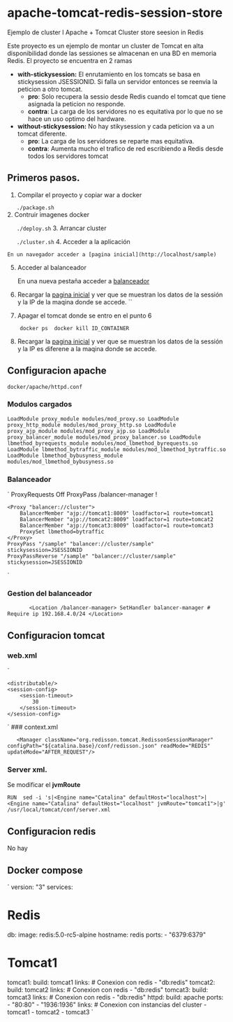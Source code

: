 # apache-tomcat-redis-session-store
Ejemplo de cluster l Apache + Tomcat Cluster store seesion in Redis

Este proyecto es un ejemplo de montar un cluster de Tomcat en alta disponibilidad donde las sessiones se almacenan en una BD en memoria Redis. El proyecto se encuentra en 2 ramas

 - **with-stickysession:** El enrutamiento en los tomcats se basa en stickysession JSESSIONID. Si falla un servidor entonces se reenvia la peticion a otro tomcat.
    - **pro**: Solo recupera la sessio desde Redis cuando el tomcat que tiene asignada la peticion no responde.
    - **contra**: La carga de los servidores no es equitativa por lo que no se hace un uso optimo del hardware.
 - **without-stickysession:** No hay stikysession y cada peticion va a un tomcat diferente.
    - **pro**: La carga de los servidores se reparte mas equitativa.
    - **contra**: Aumenta mucho el trafico de red escribiendo a Redis desde todos los servidores tomcat
     

## Primeros pasos.
1. Compilar el proyecto y copiar war a docker

`    ./package.sh
`    
2. Contruir imagenes docker

`    ./deploy.sh
`
3. Arrancar cluster

`    ./cluster.sh
`
4. Acceder a la aplicación

    En un navegador acceder a [pagina inicial](http://localhost/sample)

5. Acceder al balanceador

    En una nueva pestaña  acceder a [balanceador](http://localhost/load-balance)

6. Recargar la [pagina inicial](http://localhost/sample) y ver que se muestran los datos de la sessión y la IP de la maqina donde se accede. 
``
7. Apagar el tomcat donde se entro en el punto 6

`    
   docker ps 
   docker kill ID_CONTAINER
`

8. Recargar la [pagina inicial](http://localhost/sample) y ver que se muestran los datos de la sessión y la IP es diferene a la maqina donde se accede. 

## Configuracion apache

`docker/apache/httpd.conf
`
### Modulos cargados

`LoadModule proxy_module modules/mod_proxy.so
LoadModule proxy_http_module modules/mod_proxy_http.so
LoadModule proxy_ajp_module modules/mod_proxy_ajp.so
LoadModule proxy_balancer_module modules/mod_proxy_balancer.so
LoadModule lbmethod_byrequests_module modules/mod_lbmethod_byrequests.so
LoadModule lbmethod_bytraffic_module modules/mod_lbmethod_bytraffic.so
LoadModule lbmethod_bybusyness_module modules/mod_lbmethod_bybusyness.so
`
### Balanceador

`    ProxyRequests Off
    ProxyPass /balancer-manager !

    <Proxy "balancer://cluster">
        BalancerMember "ajp://tomcat1:8009" loadfactor=1 route=tomcat1
        BalancerMember "ajp://tomcat2:8009" loadfactor=1 route=tomcat2
        BalancerMember "ajp://tomcat3:8009" loadfactor=1 route=tomcat3
        ProxySet lbmethod=bytraffic
    </Proxy>
    ProxyPass "/sample" "balancer://cluster/sample" stickysession=JSESSIONID
    ProxyPassReverse "/sample" "balancer://cluster/sample" stickysession=JSESSIONID
`

### Gestion del balanceador

`        <Location /balancer-manager>
            SetHandler balancer-manager
            # Require ip 192.168.4.0/24
        </Location>
`

## Configuracion tomcat

### web.xml
`<?xml version="1.0" encoding="UTF-8"?>

<web-app version="3.1"
         xmlns="http://xmlns.jcp.org/xml/ns/javaee"
         xmlns:xsi="http://www.w3.org/2001/XMLSchema-instance"
         xsi:schemaLocation="http://xmlns.jcp.org/xml/ns/javaee http://xmlns.jcp.org/xml/ns/javaee/web-app_3_1.xsd"
         metadata-complete="false">

    <distributable/>
    <session-config>
        <session-timeout>
            30
        </session-timeout>
    </session-config>

</web-app>
`
### context.xml

`    <Manager className="org.redisson.tomcat.RedissonSessionManager"
             configPath="${catalina.base}/conf/redisson.json" readMode="REDIS" updateMode="AFTER_REQUEST"/>
`

### Server xml.

Se modificar el **jvmRoute**

`RUN  sed -i 's|<Engine name="Catalina" defaultHost="localhost">|<Engine name="Catalina" defaultHost="localhost" jvmRoute="tomcat1">|g' /usr/local/tomcat/conf/server.xml
`

## Configuracion redis

No hay

## Docker compose

`
version: "3"
services:
  # Redis
  db:
    image: redis:5.0-rc5-alpine
    hostname: redis
    ports:
      - "6379:6379"
  # Tomcat1
  tomcat1:
      build: tomcat1
      links:
       # Conexion con redis
        - "db:redis"
  tomcat2:
      build: tomcat2
      links:
        # Conexion con redis
        - "db:redis"
  tomcat3:
      build: tomcat3
      links:
        # Conexion con redis
        - "db:redis"
  httpd:
      build: apache
      ports:
        - "80:80"
        - "1936:1936"
      links:
          # Conexion con instancias del cluster
          - tomcat1
          - tomcat2
          - tomcat3
`



